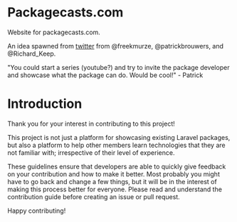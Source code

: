 # Packagecasts.com
Website for packagecasts.com.

An idea spawned from [twitter](https://twitter.com/freekmurze/status/963394072370036736) from  @freekmurze, @patrickbrouwers, and @Richard_Keep.
 

"You could start a series (youtube?) and try to invite the package developer and showcase what the package can do. Would be cool!" - Patrick

# Introduction

Thank you for your interest in contributing to this project!

This project is not just a platform for showcasing existing Laravel packages, but also a platform to help other members learn technologies that they are not familiar with; irrespective of their level of experience.

These guidelines ensure that developers are able to quickly give feedback on your contribution and how to make it better. Most probably you might have to go back and change a few things, but it will be in the interest of making this process better for everyone. Please read and understand the contribution guide before creating an issue or pull request.

Happy contributing!